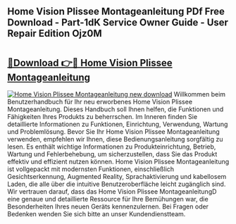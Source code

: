 ## Home Vision Plissee Montageanleitung PDf Free Download - Part-1dK Service Owner Guide - User Repair Edition Ojz0M

# <h2><a href="http://df7x6m.blite.top/?on=Home+Vision+Plissee+Montageanleitung">🔗Download 👉🔴 Home Vision Plissee Montageanleitung</a></h2>

[![Home Vision Plissee Montageanleitung new download](https://i.imgur.com/lujVjoI.png)](http://df7x6m.blite.top/?on=Home+Vision+Plissee+Montageanleitung)
Willkommen beim Benutzerhandbuch für Ihr neu erworbenes Home Vision Plissee Montageanleitung. Dieses Handbuch soll Ihnen helfen, die Funktionen und Fähigkeiten Ihres Produkts zu beherrschen. Im Inneren finden Sie detaillierte Informationen zu Funktionen, Einrichtung, Verwendung, Wartung und Problemlösung. Bevor Sie Ihr Home Vision Plissee Montageanleitung verwenden, empfehlen wir Ihnen, diese Bedienungsanleitung sorgfältig zu lesen. Es enthält wichtige Informationen zu Produkteinrichtung, Betrieb, Wartung und Fehlerbehebung, um sicherzustellen, dass Sie das Produkt effektiv und effizient nutzen können. Home Vision Plissee Montageanleitung ist vollgepackt mit modernsten Funktionen, einschließlich Gesichtserkennung, Augmented Reality, Sprachaktivierung und kabellosem Laden, die alle über die intuitive Benutzeroberfläche leicht zugänglich sind. Wir vertrauen darauf, dass das Home Vision Plissee MontageanleitungD eine genaue und detaillierte Ressource für Ihre Bemühungen war, die Besonderheiten Ihres neuen Geräts kennenzulernen. Bei Fragen oder Bedenken wenden Sie sich bitte an unser Kundendienstteam.
